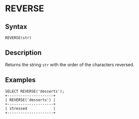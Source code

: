 
# REVERSE

## Syntax


```
REVERSE(str)
```

## Description


Returns the string `str` with the order of the characters reversed.


## Examples


```
SELECT REVERSE('desserts');
+---------------------+
| REVERSE('desserts') |
+---------------------+
| stressed            |
+---------------------+
```
